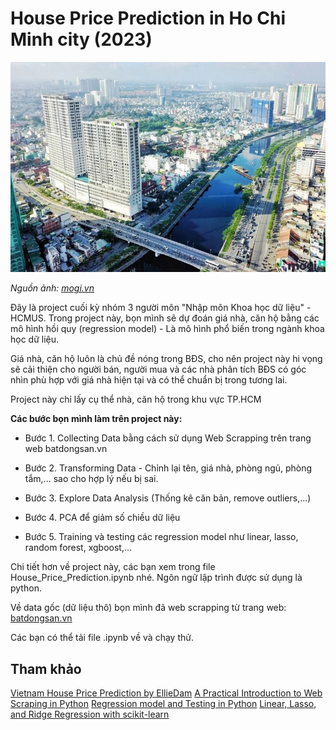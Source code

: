 # House Price Prediction in Ho Chi Minh city (2023)
![](./materials/thumbnail.jpg)

*Nguồn ảnh: [mogi.vn](https://mogi.vn/news/12-kinh-nghiem-mua-nha-dat-tphcm-an-toan-nhanh-chong-37415/)*

Đây là project cuối kỳ nhóm 3 người môn "Nhập môn Khoa học dữ liệu" - HCMUS. Trong project này, bọn mình sẽ dự đoán giá nhà, căn hộ bằng các mô hình hồi quy (regression model) - Là mô hình phổ biến trong ngành khoa học dữ liệu.

Giá nhà, căn hộ luôn là chủ đề nóng trong BĐS, cho nên project này hi vọng sẽ cải thiện cho người bán, người mua và các nhà phân tích BĐS có góc nhìn phù hợp với giá nhà hiện tại và có thể chuẩn bị trong tương lai.

Project này chỉ lấy cụ thể nhà, căn hộ trong khu vực TP.HCM

**Các bước bọn mình làm trên project này:**

- Bước 1. Collecting Data bằng cách sử dụng Web Scrapping trên trang web batdongsan.vn

- Bước 2. Transforming Data - Chỉnh lại tên, giá nhà, phòng ngủ, phòng tắm,... sao cho hợp lý nếu bị sai.

- Bước 3. Explore Data Analysis (Thống kê căn bản, remove outliers,...)

- Bước 4. PCA để giảm số chiều dữ liệu

- Bước 5. Training và testing các regression model như linear, lasso, random forest, xgboost,...

Chi tiết hơn về project này, các bạn xem trong file House_Price_Prediction.ipynb nhé. Ngôn ngữ lập trình được sử dụng là python.

Về data gốc (dữ liệu thô) bọn mình đã web scrapping từ trang web: [batdongsan.vn](https://batdongsan.vn/ban-nha-ho-chi-minh)

Các bạn có thể tải file .ipynb về và chạy thử.

## Tham khảo
[Vietnam House Price Prediction by EllieDam](https://github.com/EllieDam/VietNam_HousePrice_prediction)
[A Practical Introduction to Web Scraping in Python](https://realpython.com/python-web-scraping-practical-introduction/)
[Regression model and Testing in Python](https://www.kdnuggets.com/2019/07/check-quality-regression-model-python.html)
[Linear, Lasso, and Ridge Regression with scikit-learn](https://www.pluralsight.com/resources/blog/guides/linear-lasso-ridge-regression-scikit-learn)

